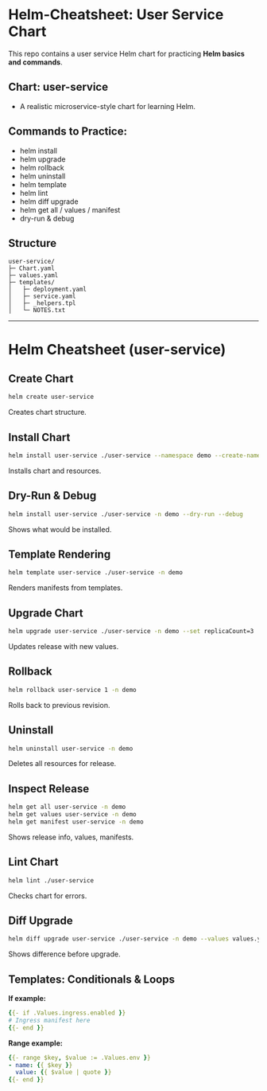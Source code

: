 # Helm-Cheatsheet: User Service Chart

This repo contains a user service Helm chart for practicing **Helm basics and commands**. 

## Chart: user-service
- A realistic microservice-style chart for learning Helm.

## Commands to Practice:
- helm install
- helm upgrade
- helm rollback
- helm uninstall
- helm template
- helm lint
- helm diff upgrade
- helm get all / values / manifest
- dry-run & debug

## Structure
```
user-service/
├─ Chart.yaml
├─ values.yaml
├─ templates/
│   ├─ deployment.yaml
│   ├─ service.yaml
│   ├─ _helpers.tpl
│   └─ NOTES.txt
```

---
# Helm Cheatsheet (user-service)

## Create Chart
```bash
helm create user-service
```
Creates chart structure.

## Install Chart
```bash
helm install user-service ./user-service --namespace demo --create-namespace
```
Installs chart and resources.

## Dry-Run & Debug
```bash
helm install user-service ./user-service -n demo --dry-run --debug
```
Shows what would be installed.

## Template Rendering
```bash
helm template user-service ./user-service -n demo
```
Renders manifests from templates.

## Upgrade Chart
```bash
helm upgrade user-service ./user-service -n demo --set replicaCount=3
```
Updates release with new values.

## Rollback
```bash
helm rollback user-service 1 -n demo
```
Rolls back to previous revision.

## Uninstall
```bash
helm uninstall user-service -n demo
```
Deletes all resources for release.

## Inspect Release
```bash
helm get all user-service -n demo
helm get values user-service -n demo
helm get manifest user-service -n demo
```
Shows release info, values, manifests.

## Lint Chart
```bash
helm lint ./user-service
```
Checks chart for errors.

## Diff Upgrade
```bash
helm diff upgrade user-service ./user-service -n demo --values values.yaml
```
Shows difference before upgrade.

## Templates: Conditionals & Loops
**If example:**
```yaml
{{- if .Values.ingress.enabled }}
# Ingress manifest here
{{- end }}
```
**Range example:**
```yaml
{{- range $key, $value := .Values.env }}
- name: {{ $key }}
  value: {{ $value | quote }}
{{- end }}
```
